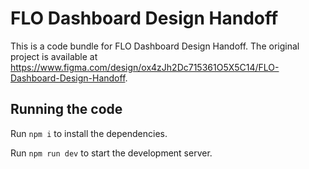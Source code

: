 
  # FLO Dashboard Design Handoff

  This is a code bundle for FLO Dashboard Design Handoff. The original project is available at https://www.figma.com/design/ox4zJh2Dc715361O5X5C14/FLO-Dashboard-Design-Handoff.

  ## Running the code

  Run `npm i` to install the dependencies.

  Run `npm run dev` to start the development server.
  